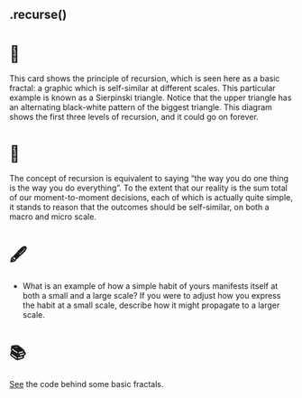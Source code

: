 ## .recurse()

# 🔬

This card shows the principle of recursion, which is seen here as a basic fractal: a graphic which is self-similar at different scales. This particular example is known as a Sierpinski triangle. Notice that the upper triangle has an alternating black-white pattern of the biggest triangle. This diagram shows the first three levels of recursion, and it could go on forever. 

# 🧩

The concept of recursion is equivalent to saying “the way you do one thing is the way you do everything”. To the extent that our reality is the sum total of our moment-to-moment decisions, each of which is actually quite simple, it stands to reason that the outcomes should be self-similar, on both a macro and micro scale. 

# 🖋️

- What is an example of how a simple habit of yours manifests itself at both a small and a large scale? If you were to adjust how you express the habit at a small scale, describe how it might propagate to a larger scale.

# 📚

[See](https://www.youtube.com/watch?v=s3Facu6ZVeA) the code behind some basic fractals.